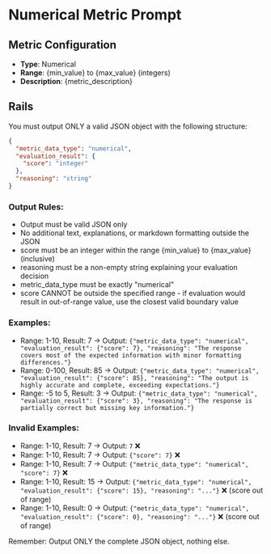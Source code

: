 # Numerical Metric Prompt

## Metric Configuration
- **Type**: Numerical
- **Range**: {min_value} to {max_value} (integers)
- **Description**: {metric_description}

## Rails
You must output ONLY a valid JSON object with the following structure:

```json
{
  "metric_data_type": "numerical",
  "evaluation_result": {
    "score": "integer"
  },
  "reasoning": "string"
}
```

### Output Rules:
- Output must be valid JSON only
- No additional text, explanations, or markdown formatting outside the JSON
- score must be an integer within the range {min_value} to {max_value} (inclusive)
- reasoning must be a non-empty string explaining your evaluation decision
- metric_data_type must be exactly "numerical"
- score CANNOT be outside the specified range - if evaluation would result in out-of-range value, use the closest valid boundary value

### Examples:
- Range: 1-10, Result: 7 → Output: `{"metric_data_type": "numerical", "evaluation_result": {"score": 7}, "reasoning": "The response covers most of the expected information with minor formatting differences."}`
- Range: 0-100, Result: 85 → Output: `{"metric_data_type": "numerical", "evaluation_result": {"score": 85}, "reasoning": "The output is highly accurate and complete, exceeding expectations."}`
- Range: -5 to 5, Result: 3 → Output: `{"metric_data_type": "numerical", "evaluation_result": {"score": 3}, "reasoning": "The response is partially correct but missing key information."}`

### Invalid Examples:
- Range: 1-10, Result: 7 → Output: `7` ❌
- Range: 1-10, Result: 7 → Output: `{"score": 7}` ❌
- Range: 1-10, Result: 7 → Output: `{"metric_data_type": "numerical", "score": 7}` ❌
- Range: 1-10, Result: 15 → Output: `{"metric_data_type": "numerical", "evaluation_result": {"score": 15}, "reasoning": "..."}` ❌ (score out of range)
- Range: 1-10, Result: 0 → Output: `{"metric_data_type": "numerical", "evaluation_result": {"score": 0}, "reasoning": "..."}` ❌ (score out of range)

Remember: Output ONLY the complete JSON object, nothing else.
